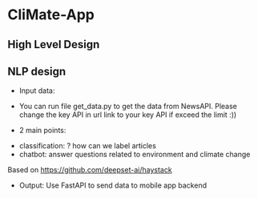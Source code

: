 # CliMate-App
## High Level Design

## NLP design
- Input data: 
+ You can run file get_data.py to get the data from NewsAPI. Please change the key API in url link to your key API if exceed the limit :))

- 2 main points:
+ classification: ? how can we label articles
+ chatbot: answer questions related to environment and climate change


Based on https://github.com/deepset-ai/haystack
- Output:
Use FastAPI to send data to mobile app backend
